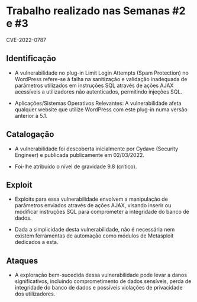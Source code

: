 # Trabalho realizado nas Semanas #2 e #3

CVE-2022-0787

## Identificação

- A vulnerabilidade no plug-in Limit Login Attempts (Spam Protection) no WordPress refere-se à falha na sanitização e validação inadequada de parâmetros utilizados em instruções SQL através de ações AJAX acessíveis a utilizadores não autenticados, permitindo injeções SQL.

- Aplicações/Sistemas Operativos Relevantes: A vulnerabilidade afeta qualquer website que utilize WordPress com este plug-in numa versão anterior à 5.1.

## Catalogação

- A vulnerabilidade foi descoberta inicialmente por Cydave (Security Engineer) e publicada publicamente em 02/03/2022.

- Foi-lhe atribuído o nível de gravidade 9.8 (crítico).

## Exploit

- Exploits para essa vulnerabilidade envolvem a manipulação de parâmetros enviados através de ações AJAX, visando inserir ou modificar instruções SQL para comprometer a integridade do banco de dados.

- Dada a simplicidade desta vulnerabilidade, não é necessária nem existem ferramentas de automação como módulos de Metasploit dedicados a esta.

## Ataques

- A exploração bem-sucedida dessa vulnerabilidade pode levar a danos significativos, incluindo comprometimento de dados sensíveis, perda de integridade do banco de dados e possíveis violações de privacidade dos utilizadores.
